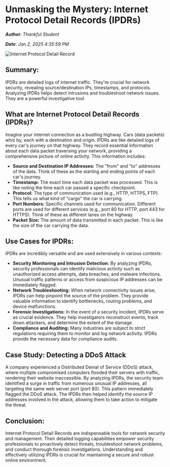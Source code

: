 # Unmasking the Mystery: Internet Protocol Detail Records (IPDRs)

***Author***: *Thankful Student*

***Date***: *Jan 2, 2025 4:35:59 PM*

![Internet Protocol Detail Record](https://images.ctfassets.net/pdf29us7flmy/4HsaBiApLjFfXU63M6Q4bk/1854008ce393ece0d1ed17c40004ecfd/cyber-security-training_US.png?w=720&q=100&fm=jpg)

## Summary:

IPDRs are detailed logs of internet traffic. They're crucial for network security, revealing source/destination IPs, timestamps, and protocols.  Analyzing IPDRs helps detect intrusions and troubleshoot network issues.  They are a powerful investigative tool.


## What are Internet Protocol Detail Records (IPDRs)?

Imagine your internet connection as a bustling highway.  Cars (data packets) whiz by, each with a destination and origin.  IPDRs are like detailed logs of every car's journey on that highway. They record essential information about each data packet traversing your network, providing a comprehensive picture of online activity.  This information includes:

* **Source and Destination IP Addresses:**  The "from" and "to" addresses of the data.  Think of these as the starting and ending points of each car's journey.
* **Timestamp:** The exact time each data packet was processed.  This is like noting the time each car passed a specific checkpoint.
* **Protocol:** The type of communication used (e.g., HTTP, HTTPS, FTP).  This tells us what kind of "cargo" the car is carrying.
* **Port Numbers:**  Specific channels used for communication.  Different ports are used for different services (e.g., port 80 for HTTP, port 443 for HTTPS).  Think of these as different lanes on the highway.
* **Packet Size:** The amount of data transmitted in each packet.  This is like the size of the car carrying the data.

## Use Cases for IPDRs:

IPDRs are incredibly versatile and are used extensively in various contexts:

* **Security Monitoring and Intrusion Detection:**  By analyzing IPDRs, security professionals can identify malicious activity such as unauthorized access attempts, data breaches, and malware infections.  Unusual traffic patterns or access from suspicious IP addresses can be immediately flagged.
* **Network Troubleshooting:** When network connectivity issues arise, IPDRs can help pinpoint the source of the problem. They provide valuable information to identify bottlenecks, routing problems, and device malfunctions.
* **Forensic Investigations:** In the event of a security incident, IPDRs serve as crucial evidence.  They help investigators reconstruct events, track down attackers, and determine the extent of the damage.
* **Compliance and Auditing:** Many industries are subject to strict regulations requiring them to monitor and log network activity. IPDRs provide the necessary data for compliance audits.


## Case Study: Detecting a DDoS Attack

A company experienced a Distributed Denial of Service (DDoS) attack, where multiple compromised computers flooded their servers with traffic, rendering their website inaccessible. By analyzing IPDRs, the security team identified a surge in traffic from numerous unusual IP addresses, all targeting the same web server port (port 80). This pattern immediately flagged the DDoS attack. The IPDRs then helped identify the source IP addresses involved in the attack, allowing them to take action to mitigate the threat.

## Conclusion:

Internet Protocol Detail Records are indispensable tools for network security and management. Their detailed logging capabilities empower security professionals to proactively detect threats, troubleshoot network problems, and conduct thorough forensic investigations.  Understanding and effectively utilizing IPDRs is crucial for maintaining a secure and robust online environment.